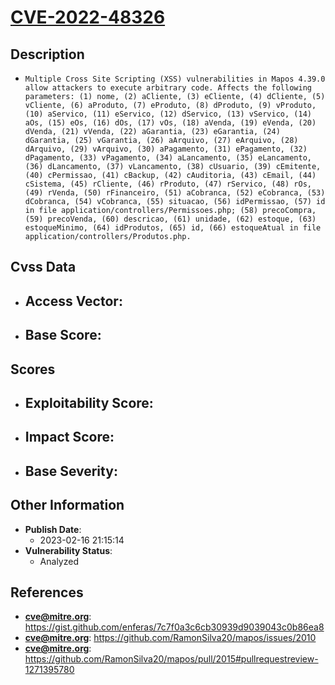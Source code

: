 
# [CVE-2022-48326](https://gist.github.com/enferas/7c7f0a3c6cb30939d9039043c0b86ea8)

## Description

- `Multiple Cross Site Scripting (XSS) vulnerabilities in Mapos 4.39.0 allow attackers to execute arbitrary code. Affects the following parameters: (1) nome, (2) aCliente, (3) eCliente, (4) dCliente, (5) vCliente, (6) aProduto, (7) eProduto, (8) dProduto, (9) vProduto, (10) aServico, (11) eServico, (12) dServico, (13) vServico, (14) aOs, (15) eOs, (16) dOs, (17) vOs, (18) aVenda, (19) eVenda, (20) dVenda, (21) vVenda, (22) aGarantia, (23) eGarantia, (24) dGarantia, (25) vGarantia, (26) aArquivo, (27) eArquivo, (28) dArquivo, (29) vArquivo, (30) aPagamento, (31) ePagamento, (32) dPagamento, (33) vPagamento, (34) aLancamento, (35) eLancamento, (36) dLancamento, (37) vLancamento, (38) cUsuario, (39) cEmitente, (40) cPermissao, (41) cBackup, (42) cAuditoria, (43) cEmail, (44) cSistema, (45) rCliente, (46) rProduto, (47) rServico, (48) rOs, (49) rVenda, (50) rFinanceiro, (51) aCobranca, (52) eCobranca, (53) dCobranca, (54) vCobranca, (55) situacao, (56) idPermissao, (57) id in file application/controllers/Permissoes.php; (58) precoCompra, (59) precoVenda, (60) descricao, (61) unidade, (62) estoque, (63) estoqueMinimo, (64) idProdutos, (65) id, (66) estoqueAtual in file application/controllers/Produtos.php.`

## Cvss Data

- **Access Vector**:
  - 
- **Base Score**:
  - 

## Scores

- **Exploitability Score**:
  - 
- **Impact Score**:
  - 
- **Base Severity**:
  - 

## Other Information

- **Publish Date**:
  - 2023-02-16 21:15:14
- **Vulnerability Status**:
  - Analyzed

## References

- **cve@mitre.org**: https://gist.github.com/enferas/7c7f0a3c6cb30939d9039043c0b86ea8
- **cve@mitre.org**: https://github.com/RamonSilva20/mapos/issues/2010
- **cve@mitre.org**: https://github.com/RamonSilva20/mapos/pull/2015#pullrequestreview-1271395780
